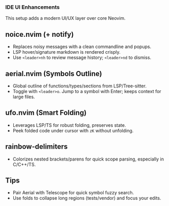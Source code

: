 ### IDE UI Enhancements

This setup adds a modern UI/UX layer over core Neovim.

## noice.nvim (+ notify)
- Replaces noisy messages with a clean commandline and popups.
- LSP hover/signature markdown is rendered crisply.
- Use `<leader>nh` to review message history; `<leader>nd` to dismiss.

## aerial.nvim (Symbols Outline)
- Global outline of functions/types/sections from LSP/Tree-sitter.
- Toggle with `<leader>o`. Jump to a symbol with Enter; keeps context for large files.

## ufo.nvim (Smart Folding)
- Leverages LSP/TS for robust folding, preserves state.
- Peek folded code under cursor with `zK` without unfolding.

## rainbow-delimiters
- Colorizes nested brackets/parens for quick scope parsing, especially in C/C++/TS.

## Tips
- Pair Aerial with Telescope for quick symbol fuzzy search.
- Use folds to collapse long regions (tests/vendor) and focus your edits. 